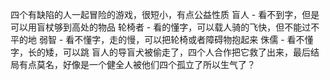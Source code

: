 四个有缺陷的人一起冒险的游戏，很短小，有点公益性质
盲人 - 看不到字，但是可以用盲杖够到高处的物品
轮椅者 - 看的懂字，可以载人骑的飞快，但不能过不平的地
弱智 - 看不懂字，走的慢，可以把轮椅或者障碍物抱起来
侏儒 - 看不懂字，长的矮，可以跳
盲人的导盲犬被偷走了，四个人合作把它救了出来，最后结局有点莫名，好像是一个健全人被他们四个孤立了所以生气了？

